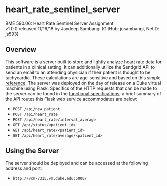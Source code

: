 # heart_rate_sentinel_server
BME 590.06: Heart Rate Sentinel Server Assignment  
v1.0.0 released 11/16/18 by Jaydeep Sambangi (GitHub: jcsambangi, NetID: js593)

## Overview
This software is a server built to store and lightly analyze heart rate data for patients in a clinical setting. It can additionally utilize the Sendgrid API to send an email to an attending physician if their patient is thought to be tachycardic. These calculations are age-sensitive and based on this simple [reference](https://en.wikipedia.org/wiki/Tachycardia). The server was deployed on the day of release on a Duke virtual machine using Flask. Specifics of the HTTP requests that can be made to the server can be found in the [functional specifications](https://github.com/mlp6/Medical-Software-Design/blob/master/Lectures/databases/sentinel-server-assignment.md); a brief summary of the API routes this Flask web service accommodates are below:
  + `POST /api/new_patient`
  + `POST /api/heart_rate`
  + `POST /api/heart_rate/interval_average`
  + `GET /api/status/<patient_id>`
  + `GET /api/heart_rate/<patient_id>`
  + `GET /api/heart_rate/average/<patient_id>`

## Using the Server
The server should be deployed and can be accessed at the following address and port:
  + `http://vcm-7315.vm.duke.edu:5000/`
